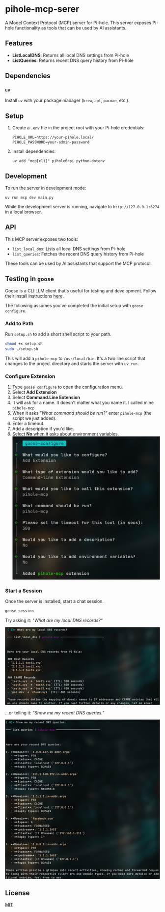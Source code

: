 # pihole-mcp-serer

A Model Context Protocol (MCP) server for Pi-hole. This server exposes Pi-hole functionality as tools that can be used by AI assistants.

## Features

- **ListLocalDNS**: Returns all local DNS settings from Pi-hole
- **ListQueries**: Returns recent DNS query history from Pi-hole

## Dependencies

### `uv`

Install `uv` with your package manager (`brew`, `apt`, `pacman`, etc.).

## Setup

1. Create a `.env` file in the project root with your Pi-hole credentials:
   ```
   PIHOLE_URL=https://your-pihole.local/
   PIHOLE_PASSWORD=your-admin-password
   ```

2. Install dependencies:
   ```
   uv add "mcp[cli]" pihole6api python-dotenv
   ```

## Development

To run the server in development mode:
```
uv run mcp dev main.py
```

While the development server is running, navigate to `http://127.0.0.1:6274` in a local browser.

## API

This MCP server exposes two tools:

- `list_local_dns`: Lists all local DNS settings from Pi-hole
- `list_queries`: Fetches the recent DNS query history from Pi-hole

These tools can be used by AI assistants that support the MCP protocol.

## Testing in `goose`

Goose is a CLI LLM client that's useful for testing and development. Follow their install instructions [here](https://block.github.io/goose/docs/quickstart/).

The following assumes you've completed the initial setup with `goose configure`.

### Add to Path

Run `setup.sh` to add a short shell script to your path.

```sh
chmod +x setup.sh
sudo ./setup.sh
```

This will add a `pihole-mcp` to `/usr/local/bin`. It's a two line script that changes to the project directory and starts the server with `uv run`.

### Configure Extension

1. Type `goose configure` to open the configuration menu.
2. Select **Add Extension**
3. Select **Command.Line Extension**
4. It will ask for a name. It doesn't matter what you name it. I called mine `pihole-mcp`.
5. When it asks _"What command should be run?"_ enter `pihole-mcp` (the script we just added).
6. Enter a timeout.
7. Add a description if you'd like.
8. Select **No** when it asks about environment variables.
   ![Screenshot of configuration](./img/configure-goose.jpg)

### Start a Session

Once the server is installed, start a chat session.

```sh
goose session
```

Try asking it: _"What are my local DNS records?"_

![Screenshot of local DNS tool](./img/local-dns.jpg)

...or telling it: _"Show me my recent DNS queries."_

![Screenshot of queries](./img/recent-queries.jpg)

## License

[MIT](./LICENSE)